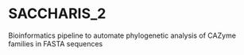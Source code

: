 # SACCHARIS_2
Bioinformatics pipeline to automate phylogenetic analysis of CAZyme families in FASTA sequences
